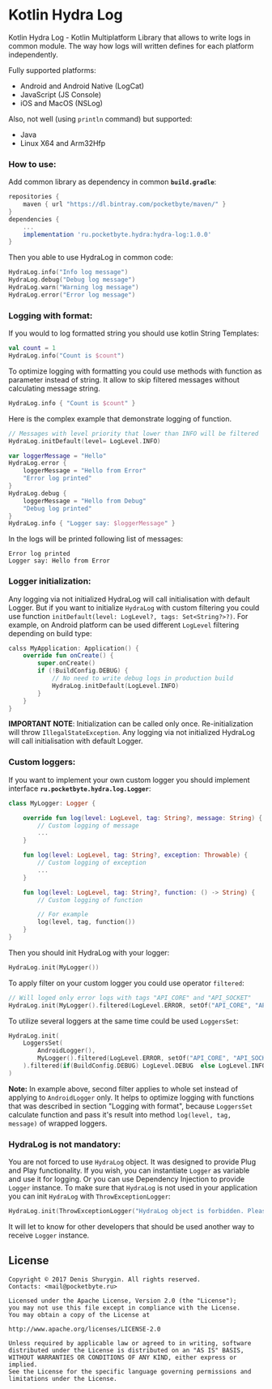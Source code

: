 # Kotlin Hydra Log
Kotlin Hydra Log - Kotlin Multiplatform Library that allows to write logs in common module. The way how logs will written defines for each platform independently.

Fully supported platforms:
- Android and Android Native (LogCat)
- JavaScript (JS Console)
- iOS and MacOS (NSLog)

Also, not well (using `println` command) but supported:
- Java
- Linux X64 and Arm32Hfp

### How to use:
Add common library as dependency in common **`build.gradle`**:
```gradle
repositories {
    maven { url "https://dl.bintray.com/pocketbyte/maven/" }
}
dependencies {
    ...
    implementation 'ru.pocketbyte.hydra:hydra-log:1.0.0'
}
```

Then you able to use HydraLog in common code:
```Kotlin
HydraLog.info("Info log message")
HydraLog.debug("Debug log message")
HydraLog.warn("Warning log message")
HydraLog.error("Error log message")
```
### Logging with format:
If you would to log formatted string you should use kotlin String Templates:
```Kotlin
val count = 1
HydraLog.info("Count is $count")
```
To optimize logging with formatting you could use methods with function as parameter instead of string. It allow to skip filtered messages without calculating message string.
```Kotlin
HydraLog.info { "Count is $count" }
```
Here is the complex example that demonstrate logging of function.
```Kotlin
// Messages with level priority that lower than INFO will be filtered
HydraLog.initDefault(level= LogLevel.INFO)

var loggerMessage = "Hello"
HydraLog.error {
    loggerMessage = "Hello from Error"
    "Error log printed"
}
HydraLog.debug {
    loggerMessage = "Hello from Debug"
    "Debug log printed"
}
HydraLog.info { "Logger say: $loggerMessage" }
```
In the logs will be printed following list of messages:
```
Error log printed
Logger say: Hello from Error
```
### Logger initialization:
Any logging via not initialized HydraLog will call initialisation with default Logger. But if you want to initialize `HydraLog` with custom filtering you could use function `initDefault(level: LogLevel?, tags: Set<String?>?)`.
For example, on Android platform can be used different `LogLevel` filtering depending on build type:
```Kotlin
calss MyApplication: Application() {
    override fun onCreate() {
        super.onCreate()
        if (!BuildConfig.DEBUG) {
            // No need to write debug logs in production build
            HydraLog.initDefault(LogLevel.INFO)
        }
    }
}
```
**IMPORTANT NOTE**: Initialization can be called only once. Re-initialization will throw `IllegalStateException`. Any logging via not initialized HydraLog will call initialisation with default Logger.

### Custom loggers:
If you want to implement your own custom logger you should implement interface **`ru.pocketbyte.hydra.log.Logger`**:

```Kotlin
class MyLogger: Logger {

    override fun log(level: LogLevel, tag: String?, message: String) {
        // Custom logging of message
        ...
    }

    fun log(level: LogLevel, tag: String?, exception: Throwable) {
        // Custom logging of exception
        ...
    }

    fun log(level: LogLevel, tag: String?, function: () -> String) {
        // Custom logging of function

        // For example
        log(level, tag, function())
    }
}
```

Then you should init HydraLog with your logger:

```Kotlin
HydraLog.init(MyLogger())
```
To apply filter on your custom logger you could use operator `filtered`:
```Kotlin
// Will loged only error logs with tags "API_CORE" and "API_SOCKET"
HydraLog.init(MyLogger().filtered(LogLevel.ERROR, setOf("API_CORE", "API_SOCKET")))
```

To utilize several loggers at the same time could be used `LoggersSet`:
```Kotlin
HydraLog.init(
    LoggersSet(
        AndroidLogger(),
        MyLogger().filtered(LogLevel.ERROR, setOf("API_CORE", "API_SOCKET"))
    ).filtered(if(BuildConfig.DEBUG) LogLevel.DEBUG  else LogLevel.INFO)
)
```
**Note:** In example above, second filter applies to whole set instead of applying to `AndroidLogger` only. It helps to optimize logging with functions that was described in section "Logging with format", because `LoggersSet` calculate function and pass it's result into method `log(level, tag, message)` of wrapped loggers.

### HydraLog is not mandatory:
You are not forced to use `HydraLog` object. It was designed to provide Plug and Play functionality. If you wish, you can instantiate `Logger` as variable and use it for logging. Or you can use Dependency Injection to provide `Logger` instance. To make sure that `HydraLog` is not used in your application you can init `HydraLog` with `ThrowExceptionLogger`:
```Kotlin
HydraLog.init(ThrowExceptionLogger("HydraLog object is forbidden. Please use DI to get Logger instance."))
```
It will let to know for other developers that should be used another way to receive `Logger` instance.

## License

```
Copyright © 2017 Denis Shurygin. All rights reserved.
Contacts: <mail@pocketbyte.ru>

Licensed under the Apache License, Version 2.0 (the "License");
you may not use this file except in compliance with the License.
You may obtain a copy of the License at

http://www.apache.org/licenses/LICENSE-2.0

Unless required by applicable law or agreed to in writing, software
distributed under the License is distributed on an "AS IS" BASIS,
WITHOUT WARRANTIES OR CONDITIONS OF ANY KIND, either express or implied.
See the License for the specific language governing permissions and
limitations under the License.
```


